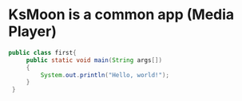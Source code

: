 # KsMoon is a common app (Media Player)
```Java
public class first{
     public static void main(String args[])
     {
         System.out.println("Hello, world!");
     }
 }
```
